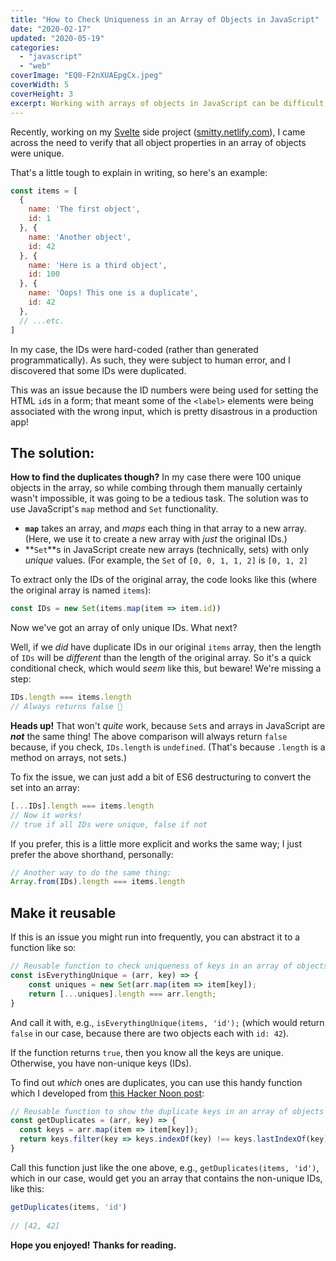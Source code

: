 ```yaml
---
title: "How to Check Uniqueness in an Array of Objects in JavaScript"
date: "2020-02-17"
updated: "2020-05-19"
categories: 
  - "javascript"
  - "web"
coverImage: "EQ0-F2nXUAEpgCx.jpeg"
coverWidth: 5
coverHeight: 3
excerpt: Working with arrays of objects in JavaScript can be difficult. This post covers how to ensure all object keys (IDs) are unique, and how to find non-unique values.
---
```

<script>
  import PullQuote from '$lib/components/PullQuote.svelte'
  import SideNote from '$lib/components/SideNote.svelte'
</script>

Recently, working on my [Svelte](https://svelte.dev/) side project ([smitty.netlify.com](https://smitty.netlify.com)), I came across the need to verify that all object properties in an array of objects were unique.

That's a little tough to explain in writing, so here's an example:

```javascript
const items = [
  { 
    name: 'The first object', 
    id: 1 
  }, {
    name: 'Another object',
    id: 42
  }, {
    name: 'Here is a third object',
    id: 100
  }, {
    name: 'Oops! This one is a duplicate',
    id: 42
  },
  // ...etc.
]
```

In my case, the IDs were hard-coded (rather than generated programmatically). As such, they were subject to human error, and I discovered that some IDs were duplicated.

This was an issue because the ID numbers were being used for setting the HTML `id`s in a form; that meant some of the `<label>` elements were being associated with the wrong input, which is pretty disastrous in a production app!


## The solution:

**How to find the duplicates though?** In my case there were 100 unique objects in the array, so while combing through them manually certainly wasn't impossible, it was going to be a tedious task. The solution was to use JavaScript's `map` method and `Set` functionality.

- **`map`** takes an array, and _maps_ each thing in that array to a new array. (Here, we use it to create a new array with _just_ the original IDs.)
- **`Set`**s in JavaScript create new arrays (technically, sets) with only _unique_ values. (For example, the `Set` of `[0, 0, 1, 1, 2]` is `[0, 1, 2]`

To extract only the IDs of the original array, the code looks like this (where the original array is named `items`):

```javascript
const IDs = new Set(items.map(item => item.id))
```

Now we've got an array of only unique IDs. What next?

Well, if we _did_ have duplicate IDs in our original `items` array, then the length of `IDs` will be _different_ than the length of the original array. So it's a quick conditional check, which would _seem_ like this, but beware! We're missing a step:

```javascript
IDs.length === items.length
// Always returns false 🤔
```

**Heads up!** That won't _quite_ work, because `Set`s and arrays in JavaScript are _**not**_ the same thing! The above comparison will always return `false` because, if you check, `IDs.length` is `undefined`. (That's because `.length` is a method on arrays, not sets.)

To fix the issue, we can just add a bit of ES6 destructuring to convert the set into an array:

```javascript
[...IDs].length === items.length
// Now it works!
// true if all IDs were unique, false if not
```

If you prefer, this is a little more explicit and works the same way; I just prefer the above shorthand, personally:

```javascript
// Another way to do the same thing:
Array.from(IDs).length === items.length
```


## Make it reusable

If this is an issue you might run into frequently, you can abstract it to a function like so:

```javascript
// Reusable function to check uniqueness of keys in an array of objects 
const isEverythingUnique = (arr, key) => {   
    const uniques = new Set(arr.map(item => item[key]);   
    return [...uniques].length === arr.length; 
}
```

And call it with, e.g., `isEverythingUnique(items, 'id');` (which would return `false` in our case, because there are two objects each with `id: 42`).

If the function returns `true`, then you know all the keys are unique. Otherwise, you have non-unique keys (IDs).

To find out _which_ ones are duplicates, you can use this handy function which I developed from [this Hacker Noon post](https://hackernoon.com/finding-non-unique-elements-in-javascript-d934e6fd6260):

```javascript
// Reusable function to show the duplicate keys in an array of objects
const getDuplicates = (arr, key) => {
  const keys = arr.map(item => item[key]);
  return keys.filter(key => keys.indexOf(key) !== keys.lastIndexOf(key)) 
}
```

Call this function just like the one above, e.g., `getDuplicates(items, 'id')`, which in our case, would get you an array that contains the non-unique IDs, like this:

```javascript
getDuplicates(items, 'id')
 
// [42, 42]
```

**Hope you enjoyed!** **Thanks for reading.**
